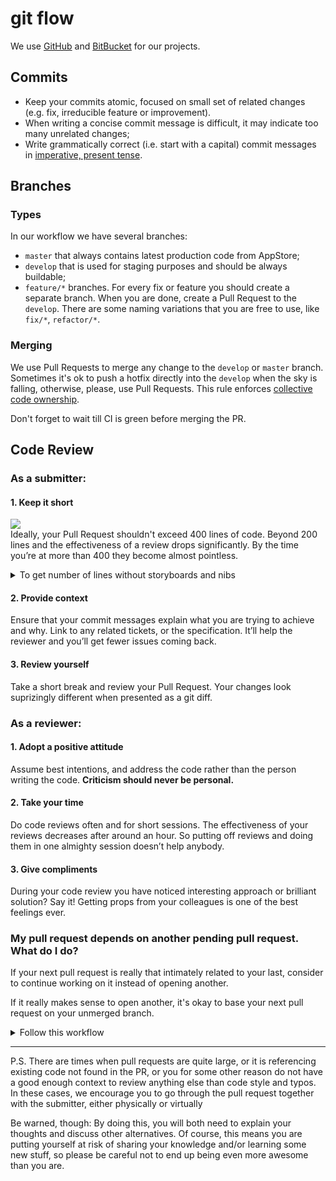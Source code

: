# git flow

We use [GitHub](https://github.com) and [BitBucket](https://bitbucket.org/product) for our projects.

## Commits

- Keep your commits atomic, focused on small set of related changes (e.g. fix, irreducible feature or improvement).
- When writing a concise commit message is difficult, it may indicate too many unrelated changes;
- Write grammatically correct (i.e. start with a capital) commit messages in [imperative, present tense](https://stackoverflow.com/questions/3580013/should-i-use-past-or-present-tense-in-git-commit-messages).

## Branches

### Types

In our workflow we have several branches:

- `master` that always contains latest production code from AppStore;
- `develop` that is used for staging purposes and should be always buildable;
- `feature/*` branches. For every fix or feature you should create a separate branch. When you are done, create a Pull Request to the `develop`. There are some naming variations that you are free to use, like `fix/*`, `refactor/*`.

### Merging

We use Pull Requests to merge any change to the `develop` or `master` branch. Sometimes it's ok to push a hotfix directly into the `develop` when the sky is falling, otherwise, please, use Pull Requests. This rule enforces [collective code ownership](https://martinfowler.com/bliki/CodeOwnership.html).

Don't forget to wait till CI is green before merging the PR.

## Code Review

### As a submitter:

#### 1. Keep it short
![](https://nyu-cds.github.io/effective-code-reviews/fig/code-review-best-practices-figure-01.gif)  
Ideally, your Pull Request shouldn't exceed 400 lines of code. Beyond 200 lines and the effectiveness of a review drops significantly. By the time you’re at more than 400 they become almost pointless.

<details>
  <summary>To get number of lines without storyboards and nibs</summary>

  Use following shell alias:

```
alias prsize="git diff --shortstat develop ':!*.xib' ':!*.storyboard' ':!*.pbxproj' ':!*.json' ':!*.plist'"
```
</details>

#### 2. Provide context
Ensure that your commit messages explain what you are trying to achieve and why. Link to any related tickets, or the specification. It’ll help the reviewer and you’ll get fewer issues coming back.

#### 3. Review yourself
Take a short break and review your Pull Request. Your changes look suprizingly different when presented as a git diff.

### As a reviewer:

#### 1. Adopt a positive attitude
Assume best intentions, and address the code rather than the person writing the code. **Criticism should never be personal.**

#### 2. Take your time
Do code reviews often and for short sessions. The effectiveness of your reviews decreases after around an hour. So putting off reviews and doing them in one almighty session doesn’t help anybody.

#### 3. Give compliments
During your code review you have noticed interesting approach or brilliant solution? Say it! Getting props from your colleagues is one of the best feelings ever.

### My pull request depends on another pending pull request. What do I do?

If your next pull request is really that intimately related to your last, consider to continue working on it instead of opening another.

If it really makes sense to open another, it's okay to base your next pull request on your unmerged branch.
<details>
  <summary>Follow this workflow</summary>

  1. Create `feature/B` branch from `feature/A`.
  2. Work on `feature/B`.
  3. If more commits are added to `feature/A` after branching, rebase `feature/B` onto `feature/A`.
  4. Finish work on `feature/B` and wait till `feature/A` is merged into the `develop`.
  5. After `feature/A` is merged into `develop`, rebase `feature/B` onto `develop`.
  6. Merge `feature/B` into `develop`.

</details>

---

P.S. There are times when pull requests are quite large, or it is referencing existing code not found in the PR, or you for some other reason do not have a good enough context to review anything else than code style and typos. In these cases, we encourage you to go through the pull request together with the submitter, either physically or virtually

Be warned, though: By doing this, you will both need to explain your thoughts and discuss other alternatives. Of course, this means you are putting yourself at risk of sharing your knowledge and/or learning some new stuff, so please be careful not to end up being even more awesome than you are.


